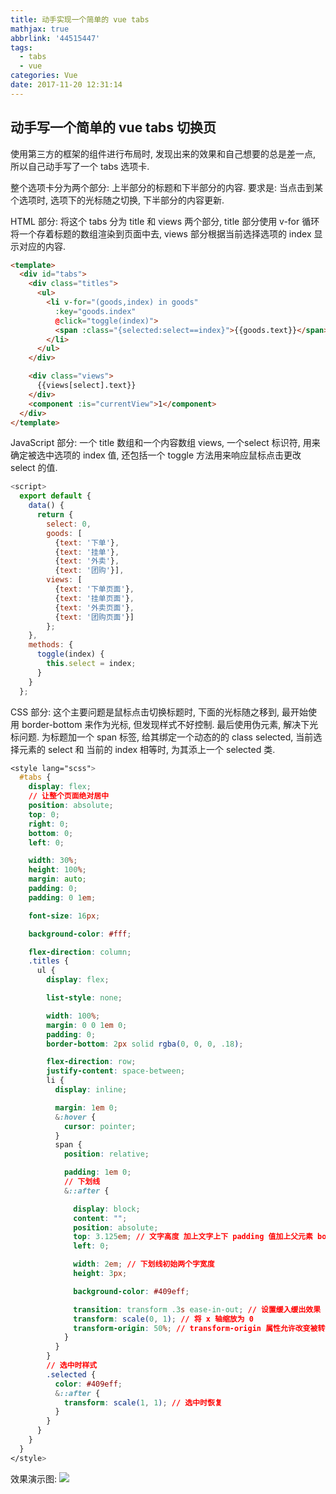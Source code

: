 ```yaml
---
title: 动手实现一个简单的 vue tabs
mathjax: true
abbrlink: '44515447'
tags:
  - tabs
  - vue
categories: Vue
date: 2017-11-20 12:31:14
---
```

## 动手写一个简单的 vue tabs 切换页

使用第三方的框架的组件进行布局时, 发现出来的效果和自己想要的总是差一点, 所以自己动手写了一个 tabs 选项卡.

整个选项卡分为两个部分: 上半部分的标题和下半部分的内容. 要求是: 当点击到某个选项时, 选项下的光标随之切换, 下半部分的内容更新.

HTML 部分: 将这个 tabs 分为 title 和 views 两个部分, title 部分使用 v-for 循环将一个存着标题的数组渲染到页面中去, views 部分根据当前选择选项的 index 显示对应的内容.

```html
<template>
  <div id="tabs">
    <div class="titles">
      <ul>
        <li v-for="(goods,index) in goods"
          :key="goods.index"
          @click="toggle(index)">
          <span :class="{selected:select==index}">{{goods.text}}</span>
        </li>
      </ul>
    </div>

    <div class="views">
      {{views[select].text}}
    </div>
    <component :is="currentView">1</component>
  </div>
</template>
```

JavaScript 部分: 一个 title 数组和一个内容数组 views, 一个select 标识符, 用来确定被选中选项的 index 值, 还包括一个 toggle 方法用来响应鼠标点击更改 select 的值.
```javascript
<script>
  export default {
    data() {
      return {
        select: 0,
        goods: [
          {text: '下单'},
          {text: '挂单'},
          {text: '外卖'},
          {text: '团购'}],
        views: [
          {text: '下单页面'},
          {text: '挂单页面'},
          {text: '外卖页面'},
          {text: '团购页面'}]
        };
    },
    methods: {
      toggle(index) {
        this.select = index;
      }
    }
  };
```

CSS 部分: 这个主要问题是鼠标点击切换标题时, 下面的光标随之移到, 最开始使用 border-bottom 来作为光标, 但发现样式不好控制. 最后使用伪元素, 解决下光标问题. 为标题加一个 span 标签, 给其绑定一个动态的的 class selected, 当前选择元素的 select 和 当前的 index 相等时, 为其添上一个 selected 类.
```css
<style lang="scss">
  #tabs {
    display: flex;
    // 让整个页面绝对居中
    position: absolute;
    top: 0;
    right: 0;
    bottom: 0;
    left: 0;

    width: 30%;
    height: 100%;
    margin: auto;
    padding: 0;
    padding: 0 1em;

    font-size: 16px;

    background-color: #fff;

    flex-direction: column;
    .titles {
      ul {
        display: flex;

        list-style: none;

        width: 100%;
        margin: 0 0 1em 0;
        padding: 0;
        border-bottom: 2px solid rgba(0, 0, 0, .18);

        flex-direction: row;
        justify-content: space-between;
        li {
          display: inline;

          margin: 1em 0;
          &:hover {
            cursor: pointer;
          }
          span {
            position: relative;

            padding: 1em 0;
            // 下划线
            &::after {

              display: block;
              content: "";
              position: absolute;
              top: 3.125em; // 文字高度 加上文字上下 padding 值加上父元素 border-bottom 的宽度
              left: 0;

              width: 2em; // 下划线初始两个字宽度
              height: 3px;

              background-color: #409eff;

              transition: transform .3s ease-in-out; // 设置缓入缓出效果
              transform: scale(0, 1); // 将 x 轴缩放为 0
              transform-origin: 50%; // transform-origin 属性允许改变被转换元素的位置
            }
          }
        }
        // 选中时样式
        .selected {
          color: #409eff;
          &::after {
            transform: scale(1, 1); // 选中时恢复
          }
        }
      }
    }
  }
</style>
```
效果演示图: ![](http://ou37yhdfy.bkt.clouddn.com/201711201243_855.gif)